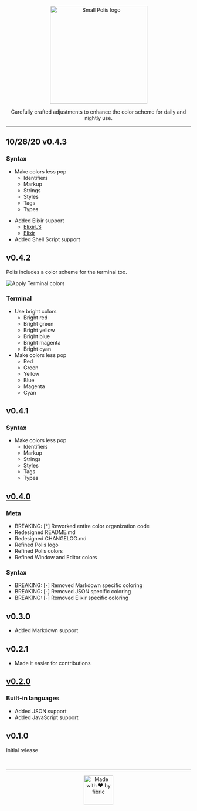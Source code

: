 <div align="center">

<img src="https://gitlab.com/fibric/polis-nova-theme/-/raw/main/Images/logo/polis-logo-small.svg" width="265" alt="Small Polis logo">

Carefully crafted adjustments to enhance the color scheme for daily and nightly use.

</div>

-----

## 10/26/20 v0.4.3

### Syntax

* Make colors less pop
    * Identifiers
    * Markup
    * Strings
    * Styles
    * Tags
    * Types

+ Added Elixir support
    + [ElixirLS](nova://extension/?id=brandc.novaelixirls&name=ElixirLS)
    + [Elixir](nova://extension/?id=rustypatchedsoftware.Elixir&name=Elixir)
+ Added Shell Script support

## v0.4.2

Polis includes a color scheme for the terminal too.

<img src="https://gitlab.com/fibric/polis-nova-theme/-/raw/main/Images/changelog/apply_terminal_colors.gif" alt="Apply Terminal colors">

### Terminal

* Use bright colors
    * Bright red
    * Bright green
    * Bright yellow
    * Bright blue
    * Bright magenta
    * Bright cyan
* Make colors less pop
    * Red
    * Green
    * Yellow
    * Blue
    * Magenta
    * Cyan

## v0.4.1

### Syntax

* Make colors less pop
    * Identifiers
    * Markup
    * Strings
    * Styles
    * Tags
    * Types

## [v0.4.0](https://gitlab.com/fibric/polis-nova-theme/-/milestones/3)

### Meta

* BREAKING: [*] Reworked entire color organization code
* Redesigned README.md
* Redesigned CHANGELOG.md
* Refined Polis logo
* Refined Polis colors
* Refined Window and Editor colors

### Syntax

- BREAKING: [-] Removed Markdown specific coloring
- BREAKING: [-] Removed JSON specific coloring
- BREAKING: [-] Removed Elixir specific coloring

## v0.3.0

+ Added Markdown support

## v0.2.1

+ Made it easier for contributions

## [v0.2.0](https://gitlab.com/fibric/polis-nova-theme/-/milestones/2)

### Built-in languages

+ Added JSON support
+ Added JavaScript support

## v0.1.0

Initial release

<br>

-----
<div align="center">
    <img src="https://gitlab.com/fibric/logo/-/raw/master/fibric-logo-text.svg" width="80" alt="Made with ❤️ by fibric">
</div>
